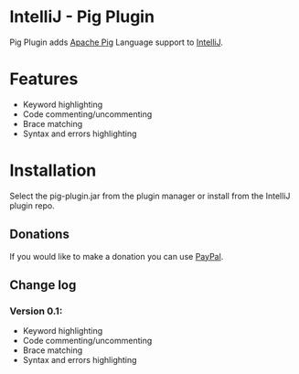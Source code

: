 # IntelliJ - Pig Plugin
Pig Plugin adds [Apache Pig](http://pig.apache.org/) Language support to [IntelliJ](http://www.jetbrains.com/idea/).

# Features
* Keyword highlighting
* Code commenting/uncommenting
* Brace matching
* Syntax and errors highlighting

# Installation
Select the pig-plugin.jar from the plugin manager or install from the IntelliJ plugin repo.


## Donations
If you would like to make a donation you can use [PayPal](https://www.paypal.com/cgi-bin/webscr?cmd=_donations&business=T2DA32ERZGGXL&lc=US&currency_code=USD&bn=PP%2dDonationsBF%3abtn_donateCC_LG%2egif%3aNonHosted).


## Change log


### Version 0.1:
* Keyword highlighting
* Code commenting/uncommenting
* Brace matching
* Syntax and errors highlighting
